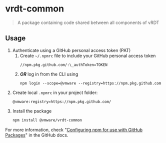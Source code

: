 # vrdt-common

> A package containing code shared between all components of vRDT

## Usage

1. Authenticate using a GitHub personal access token (PAT)
    1. Create `~/.npmrc` file to include your GitHub personal access token
        ```
        //npm.pkg.github.com/:\_authToken=TOKEN
        ```
    2. **_OR_** log in from the CLI using
        ```
        npm login --scope=@vmware --registry=https://npm.pkg.github.com
        ```
2. Create local `.npmrc` in your project folder:
    ```
    @vmware:registry=https://npm.pkg.github.com/
    ```
3. Install the package
    ```bash
    npm install @vmware/vrdt-common
    ```

For more information, check "[Configuring npm for use with GitHub Packages](https://docs.github.com/en/packages/guides/configuring-npm-for-use-with-github-packages)" in the GitHub docs.
